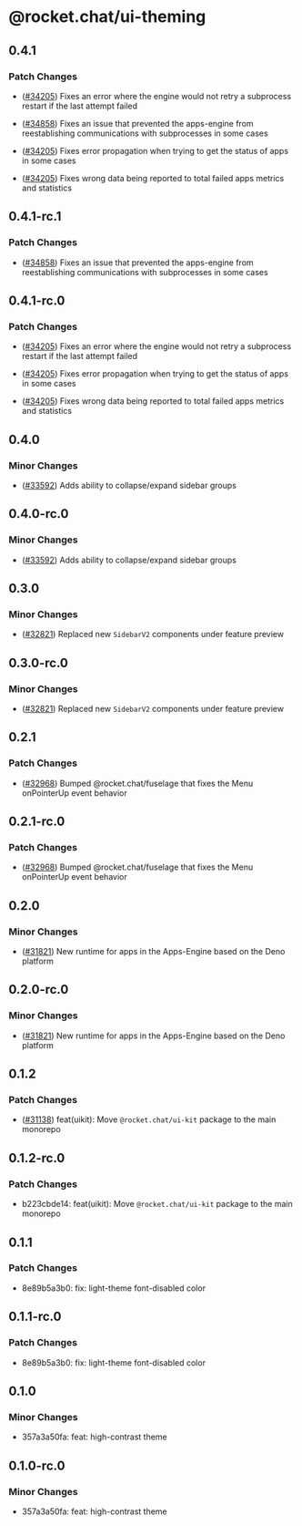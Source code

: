 # @rocket.chat/ui-theming

## 0.4.1

### Patch Changes

- ([#34205](https://github.com/RocketChat/Rocket.Chat/pull/34205)) Fixes an error where the engine would not retry a subprocess restart if the last attempt failed

- ([#34858](https://github.com/RocketChat/Rocket.Chat/pull/34858)) Fixes an issue that prevented the apps-engine from reestablishing communications with subprocesses in some cases

- ([#34205](https://github.com/RocketChat/Rocket.Chat/pull/34205)) Fixes error propagation when trying to get the status of apps in some cases

- ([#34205](https://github.com/RocketChat/Rocket.Chat/pull/34205)) Fixes wrong data being reported to total failed apps metrics and statistics

## 0.4.1-rc.1

### Patch Changes

- ([#34858](https://github.com/RocketChat/Rocket.Chat/pull/34858)) Fixes an issue that prevented the apps-engine from reestablishing communications with subprocesses in some cases

## 0.4.1-rc.0

### Patch Changes

- ([#34205](https://github.com/RocketChat/Rocket.Chat/pull/34205)) Fixes an error where the engine would not retry a subprocess restart if the last attempt failed

- ([#34205](https://github.com/RocketChat/Rocket.Chat/pull/34205)) Fixes error propagation when trying to get the status of apps in some cases

- ([#34205](https://github.com/RocketChat/Rocket.Chat/pull/34205)) Fixes wrong data being reported to total failed apps metrics and statistics

## 0.4.0

### Minor Changes

- ([#33592](https://github.com/RocketChat/Rocket.Chat/pull/33592)) Adds ability to collapse/expand sidebar groups

## 0.4.0-rc.0

### Minor Changes

- ([#33592](https://github.com/RocketChat/Rocket.Chat/pull/33592)) Adds ability to collapse/expand sidebar groups

## 0.3.0

### Minor Changes

- ([#32821](https://github.com/RocketChat/Rocket.Chat/pull/32821)) Replaced new `SidebarV2` components under feature preview

## 0.3.0-rc.0

### Minor Changes

- ([#32821](https://github.com/RocketChat/Rocket.Chat/pull/32821)) Replaced new `SidebarV2` components under feature preview

## 0.2.1

### Patch Changes

- ([#32968](https://github.com/RocketChat/Rocket.Chat/pull/32968)) Bumped @rocket.chat/fuselage that fixes the Menu onPointerUp event behavior

## 0.2.1-rc.0

### Patch Changes

- ([#32968](https://github.com/RocketChat/Rocket.Chat/pull/32968)) Bumped @rocket.chat/fuselage that fixes the Menu onPointerUp event behavior

## 0.2.0

### Minor Changes

- ([#31821](https://github.com/RocketChat/Rocket.Chat/pull/31821)) New runtime for apps in the Apps-Engine based on the Deno platform

## 0.2.0-rc.0

### Minor Changes

- ([#31821](https://github.com/RocketChat/Rocket.Chat/pull/31821)) New runtime for apps in the Apps-Engine based on the Deno platform

## 0.1.2

### Patch Changes

- ([#31138](https://github.com/RocketChat/Rocket.Chat/pull/31138)) feat(uikit): Move `@rocket.chat/ui-kit` package to the main monorepo

## 0.1.2-rc.0

### Patch Changes

- b223cbde14: feat(uikit): Move `@rocket.chat/ui-kit` package to the main monorepo

## 0.1.1

### Patch Changes

- 8e89b5a3b0: fix: light-theme font-disabled color

## 0.1.1-rc.0

### Patch Changes

- 8e89b5a3b0: fix: light-theme font-disabled color

## 0.1.0

### Minor Changes

- 357a3a50fa: feat: high-contrast theme

## 0.1.0-rc.0

### Minor Changes

- 357a3a50fa: feat: high-contrast theme
